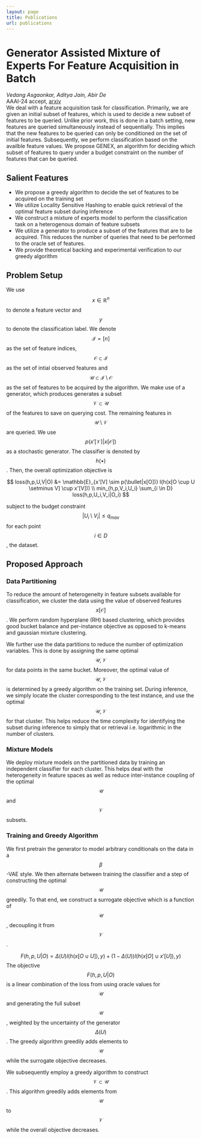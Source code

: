 ```yaml
---
layout: page
title: Publications
url: publications
---
```


<script src="https://cdn.mathjax.org/mathjax/latest/MathJax.js?config=TeX-AMS-MML_HTMLorMML" type="text/javascript"></script>

# Generator Assisted Mixture of Experts For Feature Acquisition in Batch
*Vedang Asgaonkar, Aditya Jain, Abir De*
<br>
AAAI-24 accept, [arxiv](https://arxiv.org/pdf/2312.12574.pdf)
<br>
We deal with a feature acquisition task for classification. Primarily, we are given an initial subset of features, which is used to decide a new subset of features to be queried. Unlike prior work, this is done in a batch setting, new features are queried simultaneously instead of sequentially. This implies that the new features to be queried can only be conditioned on the set of initial features. Subsequently, we perform classification based on the availble feature values. We propose GENEX, an algorithm for deciding which subset of features to query under a budget constraint on the number of features that can be queried.

## Salient Features
* We propose a greedy algorithm to decide the set of features to be acquired on the training set
* We utilize Locality Sensitive Hashing to enable quick retrieval of the optimal feature subset during inference
* We construct a mixture of experts model to perform the classification task on a heterogenous domain of feature subsets
* We utilize a generator to produce a subset of the features that are to be acquired. This reduces the number of queries that need to be performed to the oracle set of features.
* We provide theoretical backing and experimental verification to our greedy algorithm

## Problem Setup
We use $$x \in \mathbb{R}^n$$ to denote a feature vector and $$y$$ to denote the classification label. We denote $$\mathcal{I} = [n]$$ as the set of feature indices, $$\mathcal{O} \subset \mathcal{I}$$ as the set of intial observed features and $$\mathcal{U} \subset \mathcal{I} \setminus \mathcal{O}$$ as the set of features to be acquired by the algorithm. We make use of a generator, which produces generates a subset $$\mathcal{V} \subset \mathcal{U}$$ of the features to save on querying cost. The remaining features in $$\mathcal{U} \setminus \mathcal{V}$$ are queried. We use $$p(x'[\mathcal{V}]|x[\mathcal{O}])$$ as a stochastic generator. The classifier is denoted by $$h(\bullet)$$. Then, the overall optimization objective is

$$
    loss(h,p,U,V|O) &= \mathbb{E}_{x'[V] \sim p(\bullet|x[O])} l(h(x[O \cup U \setminus V] \cup x'[V])) \\
    min_{h,p,V_i,U_i} \sum_{i \in D} loss(h,p,U_i,V_i|O_i)
$$

subject to the budget constraint $$|U_i \setminus V_i| \le q_{max}$$ for each point $$i \in D$$, the dataset.

## Proposed Approach
### Data Partitioning
To reduce the amount of heterogeneity in feature subsets available for classification, we cluster the data using the value of observed features $$x[\mathcal{O}]$$. We perform random hyperplane (RH) based clustering, which provides good bucket balance and per-instance objective as opposed to k-means and gaussian mixture clustering. 

We further use the data partitions to reduce the number of optimization variables. This is done by assigning the same optimal $$\mathcal{U}, \mathcal{V}$$ for data points in the same bucket. Moreover, the optimal value of $$\mathcal{U}, \mathcal{V}$$ is determined by a greedy algorithm on the training set. During inference, we simply locate the cluster corresponding to the test instance, and use the optimal $$\mathcal{U}, \mathcal{V}$$ for that cluster. This helps reduce the time complexity for identifying the subset during inference to simply that or retrieval i.e. logarithmic in the number of clusters.

### Mixture Models
We deploy mixture models on the partitioned data by training an independent classifier for each cluster. This helps deal with the heterogeneity in feature spaces as well as reduce inter-instance coupling of the optimal $$\mathcal{U}$$ and $$\mathcal{V}$$ subsets.

### Training and Greedy Algorithm
We first pretrain the generator to model arbitrary conditionals on the data in a $$\beta$$-VAE style. We then alternate between training the classifier and a step of constructing the optimal $$\mathcal{U}$$ greedily. To that end, we construct a surrogate objective which is a function of $$\mathcal{U}$$, decoupling it from $$\mathcal{V}$$.

$$
F(h,p,U|O) = \Delta(U) l(h(x[O \cup U]), y) + (1-\Delta(U)) l(h(x[O] \cup x'[U]), y)
$$
The objective $$F(h,p,U|O)$$ is a linear combination of the loss from using oracle values for $$\mathcal{U}$$ and generating the full subset $$\mathcal{U}$$, weighted by the uncertainty of the generator $$\Delta(U)$$. The greedy algorithm greedily adds elements to $$\mathcal{U}$$ while the surrogate objective decreases.

We subsequently employ a greedy algorithm to construct $$\mathcal{V} \subset \mathcal{U}$$. This algorithm greedily adds elements from $$\mathcal{U}$$ to $$\mathcal{V}$$ while the overall objective decreases.